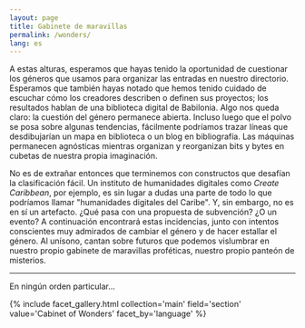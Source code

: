 ```yaml
---
layout: page
title: Gabinete de maravillas
permalink: /wonders/
lang: es
---
```


A estas alturas, esperamos que hayas tenido la oportunidad de cuestionar los géneros que usamos para organizar las entradas en nuestro directorio. Esperamos que también hayas notado que hemos tenido cuidado de escuchar cómo los creadores describen o definen sus proyectos; los resultados hablan de una biblioteca digital de Babilonia. Algo nos queda claro: la cuestión del género permanece abierta. Incluso luego que el polvo se posa sobre algunas tendencias, fácilmente podríamos trazar líneas que desdibujarían un mapa en biblioteca o un blog en bibliografía. Las máquinas permanecen agnósticas mientras organizan y reorganizan bits y bytes en cubetas de nuestra propia imaginación.

No es de extrañar entonces que terminemos con constructos que desafían la clasificación fácil. Un instituto de humanidades digitales como _Create Caribbean_, por ejemplo, es sin lugar a dudas una parte de todo lo que podríamos llamar "humanidades digitales del Caribe". Y, sin embargo, no es en sí un artefacto. ¿Qué pasa con una propuesta de subvención? ¿O un evento? A continuación encontrará estas incidencias, junto con intentos conscientes muy admirados de cambiar el género y de hacer estallar el género. Al unísono, cantan sobre futuros que podemos vislumbrar en nuestro propio gabinete de maravillas proféticas, nuestro propio panteón de misterios.

---

En ningún orden particular...

{% include facet_gallery.html collection='main' field='section' value='Cabinet of Wonders' facet_by='language' %}
